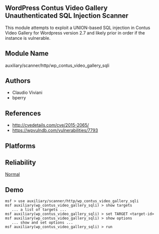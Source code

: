 ## WordPress Contus Video Gallery Unauthenticated SQL Injection Scanner

This module attempts to exploit a UNION-based SQL injection 
in Contus Video Gallery for Wordpress version 2.7 and likely 
prior in order if the instance is vulnerable.


## Module Name
auxiliary/scanner/http/wp_contus_video_gallery_sqli

## Authors
* Claudio Viviani
* bperry


## References
* http://cvedetails.com/cve/2015-2065/
* https://wpvulndb.com/vulnerabilities/7793




## Platforms


## Reliability
[Normal](https://github.com/rapid7/metasploit-framework/wiki/Exploit-Ranking)

## Demo

```
msf > use auxiliary/scanner/http/wp_contus_video_gallery_sqli
msf auxiliary(wp_contus_video_gallery_sqli) > show targets
   ... a list of targets ...
msf auxiliary(wp_contus_video_gallery_sqli) > set TARGET <target-id>
msf auxiliary(wp_contus_video_gallery_sqli) > show options
   ... show and set options ...
msf auxiliary(wp_contus_video_gallery_sqli) > run
```
    
    
